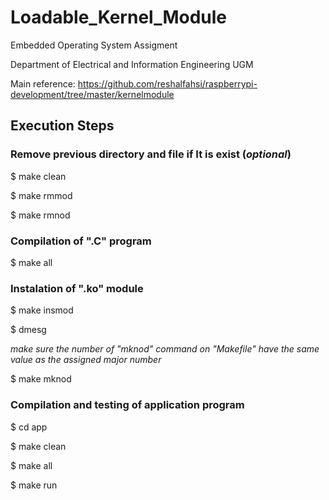 # Loadable_Kernel_Module
Embedded Operating System Assigment

Department of Electrical and Information Engineering UGM

Main reference:
https://github.com/reshalfahsi/raspberrypi-development/tree/master/kernelmodule

## Execution Steps
### Remove previous directory and file if It is exist (*optional*)
$ make clean

$ make rmmod

$ make rmnod

### Compilation of ".C" program
$ make all

### Instalation of ".ko" module
$ make insmod

$ dmesg 

*make sure the number of "mknod" command on "Makefile" have the same value as the assigned major number*

$ make mknod

### Compilation and testing of application program
$ cd app

$ make clean

$ make all

$ make run
